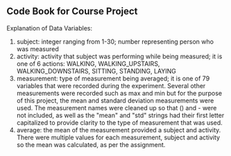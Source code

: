 ## Code Book for Course Project

Explanation of Data Variables:

1) subject: integer ranging from 1-30; number representing person who was measured
2) activity: activity that subject was performing while being measured; it is one of 6 actions: WALKING, WALKING_UPSTAIRS, WALKING_DOWNSTAIRS, SITTING, STANDING, LAYING
3) measurement: type of measurement being averaged; it is one of 79 variables that were recorded during the experiment. Several other measurements were recorded such as max and min but for the purpose of this project, the mean and standard deviation measurements were used. The measurement names were cleaned up so that () and - were not included, as well as the "mean" and "std" strings had their first letter capitalized to provide clarity to the type of measurement that was used.
4) average: the mean of the measurement provided a subject and activity. There were multiple values for each measurement, subject and activity so the mean was calculated, as per the assignment.

